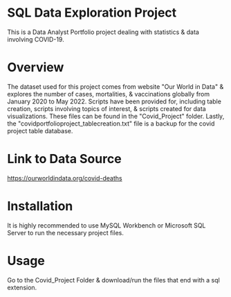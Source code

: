 # SQL Data Exploration Project
This is a Data Analyst Portfolio project dealing with statistics & data involving COVID-19.
# Overview
The dataset used for this project comes from website "Our World in Data" & explores the number of cases, mortalities, & vaccinations globally from January 2020 to May 2022. Scripts have been provided for, including table creation, scripts involving 
topics of interest, & scripts created for data visualizations. These files can be found in the "Covid_Project" folder. Lastly, the "covidportfolioproject_tablecreation.txt" file is a backup for the covid project table database.
# Link to Data Source
https://ourworldindata.org/covid-deaths 
# Installation
It is highly recommended to use MySQL Workbench or Microsoft SQL Server to run the necessary project files.
# Usage
Go to the Covid_Project Folder & download/run the files that end with a sql extension. 
